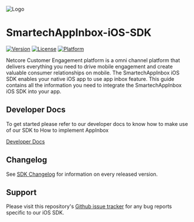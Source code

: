 
![Logo](https://netcorecloud.com/wp-content/themes/netcoretheme/assets/images/netcore-logo-main.svg)
# SmartechAppInbox-iOS-SDK

[![Version](https://img.shields.io/cocoapods/v/Smartech-iOS-SDK.svg?style=flat)](http://cocoapods.org/pods/Smartech-iOS-SDK) [![License](https://img.shields.io/cocoapods/l/Smartech-iOS-SDK.svg?style=flat)](http://cocoapods.org/pods/Smartech-iOS-SDK) [![Platform](https://img.shields.io/cocoapods/p/Smartech-iOS-SDK.svg?style=flat)](http://cocoapods.org/pods/Smartech-iOS-SDK)

Netcore Customer Engagement platform is a omni channel platform that delivers everything you need to drive mobile engagement and create valuable consumer relationships on mobile. The SmartechAppInbox iOS SDK enables your native iOS app to use app inbox feature. This guide contains all the information you need to integrate the SmartechAppInbox iOS SDK into your app.

## Developer Docs
To get started please refer to our developer docs to know how to make use of our SDK to  How to implement AppInbox

[Developer Docs](https://docs.netcoresmartech.com/docs/ios-customer-engagement)


## Changelog
See [SDK Changelog](https://docs.netcoresmartech.com/docs/ios-sdk-v3-changelog) for information on every released version.

## Support
Please visit this repository's [Github issue tracker](https://github.com/NetcoreSolutions/SmartechAppInbox-iOS-SDK/issues) for any bug reports specific to our iOS SDK.
